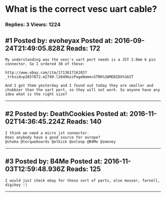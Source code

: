 # What is the correct vesc uart cable?

### Replies: 3 Views: 1224

## \#1 Posted by: evoheyax Posted at: 2016-09-24T21:49:05.828Z Reads: 172

```
My understanding was the vesc's uart port needs is a JST 2.0mm 6 pin connector. So I ordered 30 of these:

http://www.ebay.com/itm/171361716283?_trksid=p2057872.m2749.l2649&ssPageName=STRK%3AMEBIDX%3AIT

And I got them yesterday and I found out today they are smaller and chubbier than the uart port, so they will not work. So anyone have any idea what is the right size?
```

---
## \#2 Posted by: DeathCookies Posted at: 2016-11-02T14:36:45.224Z Reads: 140

```
I think we need a micro jst connector.
Does anybody have a good source for europe?
@chaka @torqueboards @elkick @onloop @B4Me @zmoney
```

---
## \#3 Posted by: B4Me Posted at: 2016-11-03T12:59:48.936Z Reads: 125

```
I would just check ebay for these sort of parts, else mouser, farnell, digikey :)
```

---
